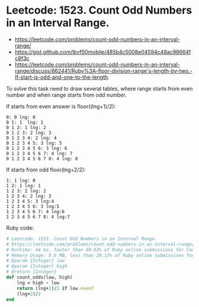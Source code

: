 # Leetcode: 1523. Count Odd Numbers in an Interval Range.

- https://leetcode.com/problems/count-odd-numbers-in-an-interval-range/
- https://gist.github.com/lbvf50mobile/485b4c5008e04594c48ac98664fc8f3c
- https://leetcode.com/problems/count-odd-numbers-in-an-interval-range/discuss/862441/Ruby%3A-floor-division-range's-length-by-two.-If-start-is-odd-and-one-to-the-length.


To solve this task need to draw several tables, where range starts from even number and when range starts from odd number.

If starts from even answer is  floor((lng+1)/2): 
```
0: 0 lng: 0
0 1: 1  lng: 1
0 1 2: 1 lng: 2
0 1 2 3: 2 lng: 3
0 1 2 3 4: 2 lng: 4
0 1 2 3 4 5: 3 lng: 5
0 1 2 3 4 5 6: 3 lng: 6
0 1 2 3 4 5 6 7: 4 lng: 7
0 1 2 3 4 5 6 7 8: 4 lng: 8
```

If starts from odd floor(lng+2/2):
```
1: 1 lng: 0
1 2: 1 lng: 1
1 2 3: 2 lng: 2
1 2 3 4: 2 lng: 3
1 2 3 4 5: 3 lng:4
1 2 3 4 5 6: 3 lng:5
1 2 3 4 5 6 7: 4 lng:6
1 2 3 4 5 6 7 8: 4 lng:7
```

Ruby code:
```Ruby
# Leetcode: 1523. Count Odd Numbers in an Interval Range.
# https://leetcode.com/problems/count-odd-numbers-in-an-interval-range/
# Runtime: 44 ms, faster than 40.63% of Ruby online submissions for Count Odd Numbers in an Interval Range.
# Memory Usage: 9.6 MB, less than 28.13% of Ruby online submissions for Count Odd Numbers in an Interval Range.
# @param {Integer} low
# @param {Integer} high
# @return {Integer}
def count_odds(low, high)
    lng = high - low
    return (lng+1)/2 if low.even?
    (lng+2)/2 
end
```
